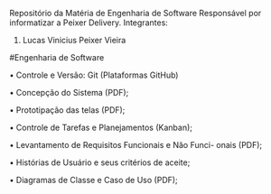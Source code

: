 Repositório da Matéria de Engenharia de Software
Responsável por informatizar a Peixer Delivery.
Integrantes:

1.	Lucas Vinicius Peixer Vieira

#Engenharia de Software

• Controle e Versão: Git (Plataformas GitHub)
  
• Concepção do Sistema (PDF);

• Prototipação das telas (PDF);

• Controle de Tarefas e Planejamentos (Kanban);

• Levantamento de Requisitos Funcionais e Não Funci-
onais (PDF);

• Histórias de Usuário e seus critérios de aceite;

• Diagramas de Classe e Caso de Uso (PDF);
  
